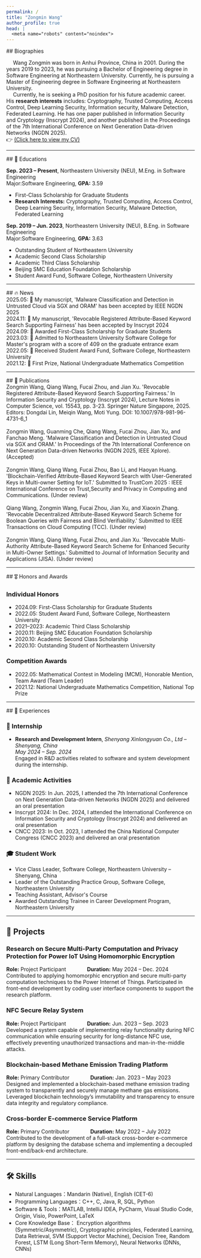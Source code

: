 ```yaml
---
permalink: /
title: "Zongmin Wang"
author_profile: true
head: |
  <meta name="robots" content="noindex">
---
```


<style>
.page__title {
  display: none;
}
</style>
<!-- Biographies Section -->
<div id="about"></div>
## Biographies

&emsp; Wang Zongmin was born in Anhui Province, China in 2001. During the years 2019 to 2023, he was pursuing a Bachelor of Engineering degree in Software Engineering at Northeastern University. Currently, he is pursuing a Master of Engineering degree in Software Engineering at Northeastern University. <br>  &emsp; Currently, he is seeking a PhD position for his future academic career. His **research interests** includes: Cryptography, Trusted Computing, Access Control, Deep Learning Security, Information security, Malware Detection, Federated Learning. He has one paper published in Information Security and Cryptology (Inscrypt 2024), and another published in the Proceedings of the 7th International Conference on Next Generation Data-driven Networks (NGDN 2025). <br>👉 [(Click here to view my CV)](https://ZongminWang1.github.io/files/Template_CV_Eng1.pdf)

---

<!-- Educations Section -->
<div id="educations"></div>
## 📖 Educations

**Sep. 2023 – Present**, Northeastern University (NEU), M.Eng. in Software Engineering  
 Major:Software Engineering, **GPA:** 3.59  
- First-Class Scholarship for Graduate Students  
- **Research Interests:** Cryptography, Trusted Computing, Access Control, Deep Learning Security, Information Security, Malware Detection, Federated Learning

**Sep. 2019 – Jun. 2023**, Northeastern University (NEU), B.Eng. in Software Engineering  
 Major:Software Engineering, **GPA:** 3.63  
- Outstanding Student of Northeastern University  
- Academic Second Class Scholarship  
- Academic Third Class Scholarship  
- Beijing SMC Education Foundation Scholarship  
- Student Award Fund, Software College, Northeastern University

---
<style>
/* News 部分的隐藏样式 */
.news-content {
  position: relative;
}
.news-content::before {
  content: "2025.05: 🎉 My manuscript, 'Malware Classification and Detection in Untrusted Cloud via SGX and ORAM' has been accepted by IEEE NGDN 2025 \A 2024.11: 🎉 My manuscript, 'Revocable Registered Attribute-Based Keyword Search Supporting Fairness' has been accepted by Inscrypt 2024 \A 2024.09: 🎉 Awarded First-Class Scholarship for Graduate Students \A 2023.03: 🎉 Admitted to Northeastern University Software College for Master's program with a score of 409 on the graduate entrance exam \A 2022.05: 🎉 Received Student Award Fund, Software College, Northeastern University \A 2021.12: 🎉 First Prize, National Undergraduate Mathematics Competition";
  white-space: pre-line;
  display: block;
}

/* Publications 部分的隐藏样式 */
.publications-content {
  position: relative;
}
.publications-content::before {
  content: "Zongmin Wang, Qiang Wang, Fucai Zhou, and Jian Xu. 'Revocable Registered Attribute-Based Keyword Search Supporting Fairness.' In Information Security and Cryptology (Inscrypt 2024), Lecture Notes in Computer Science, vol. 15543, pp. 3-23. Springer Nature Singapore, 2025. Editors: Dongdai Lin, Meiqin Wang, Moti Yung. DOI: 10.1007/978-981-96-4731-6_1 \A \A Zongmin Wang, Guanming Che, Qiang Wang, Fucai Zhou, Jian Xu, and Fanchao Meng. 'Malware Classification and Detection in Untrusted Cloud via SGX and ORAM.' In Proceedings of the 7th International Conference on Next Generation Data-driven Networks (NGDN 2025, IEEE Xplore). (Accepted) \A \A Zongmin Wang, Qiang Wang, Fucai Zhou, Bao Li, and Haoyan Huang. 'Blockchain-Verified Attribute-Based Keyword Search with User-Generated Keys in Multi-owner Setting for IoT.' Submitted to TrustCom 2025 : IEEE International Conference on Trust,Security and Privacy in Computing and Communications. (Under review) \A \A Qiang Wang, Zongmin Wang, Fucai Zhou, Jian Xu, and Xiaoxin Zhang. 'Revocable Decentralized Attribute-Based Keyword Search Scheme for Boolean Queries with Fairness and Blind Verifiability.' Submitted to IEEE Transactions on Cloud Computing (TCC). (Under review) \A \A Zongmin Wang, Qiang Wang, Fucai Zhou, and Jian Xu. 'Revocable Multi-Authority Attribute-Based Keyword Search Scheme for Enhanced Security in Multi-Owner Settings.' Submitted to Journal of Information Security and Applications (JISA). (Under review)";
  white-space: pre-line;
  display: block;
}

/* 隐藏原始文本 */
.original-text {
  display: none;
}
</style>

<!-- News Section -->
<div id="news"></div>
## 🔥 News

<div class="news-content"></div>
<div class="original-text">
- 2025.05: 🎉 My manuscript, "Malware Classification and Detection in Untrusted Cloud via SGX and ORAM" has been accepted by IEEE NGDN 2025  
- 2024.11: 🎉 My manuscript, "Revocable Registered Attribute-Based Keyword Search Supporting Fairness" has been accepted by Inscrypt 2024  
- 2024.09: 🎉 Awarded First-Class Scholarship for Graduate Students  
- 2023.03: 🎉 Admitted to Northeastern University Software College for Master's program with a score of 409 on the graduate entrance exam  
- 2022.05: 🎉 Received Student Award Fund, Software College, Northeastern University  
- 2021.12: 🎉 First Prize, National Undergraduate Mathematics Competition
</div>

---

<!-- Publications Section -->
<div id="publications"></div>
## 📝 Publications

<div class="publications-content"></div>
<div class="original-text">
- **Zongmin Wang**, Qiang Wang, Fucai Zhou, and Jian Xu.  
  "Revocable Registered Attribute-Based Keyword Search Supporting Fairness."  
  *In Information Security and Cryptology (Inscrypt 2024), Lecture Notes in Computer Science, vol. 15543, pp. 3-23.*  
  Springer Nature Singapore, 2025. Editors: Dongdai Lin, Meiqin Wang, Moti Yung.  
  [🔗 DOI: 10.1007/978-981-96-4731-6_1](https://doi.org/10.1007/978-981-96-4731-6_1)
- **Zongmin Wang**, Guanming Che, Qiang Wang, Fucai Zhou, Jian Xu, and Fanchao Meng.  
  "Malware Classification and Detection in Untrusted Cloud via SGX and ORAM." *In Proceedings of the 7th International Conference on Next Generation Data-driven Networks (NGDN 2025, IEEE Xplore).* (Accepted)
- **Zongmin Wang**, Qiang Wang, Fucai Zhou, Bao Li, and Haoyan Huang.  
  "Blockchain-Verified Attribute-Based Keyword Search with User-Generated Keys in Multi-owner Setting for IoT." *Submitted to TrustCom 2025 : IEEE International Conference on Trust,Security and Privacy in Computing and Communications.*  (Under review)
- Qiang Wang, **Zongmin Wang**, Fucai Zhou, Jian Xu, and Xiaoxin Zhang.  
  "Revocable Decentralized Attribute-Based Keyword Search Scheme for Boolean Queries with Fairness and Blind Verifiability." *Submitted to IEEE Transactions on Cloud Computing (TCC).* (Under review)
- **Zongmin Wang**, Qiang Wang, Fucai Zhou, and Jian Xu.  
  "Revocable Multi-Authority Attribute-Based Keyword Search Scheme for Enhanced Security in Multi-Owner Settings." *Submitted to Journal of Information Security and Applications (JISA).* (Under review)
</div>

---

<!-- Awards Section -->
<div id="awards"></div>
## 🎖 Honors and Awards

###  Individual Honors


- 2024.09: First-Class Scholarship for Graduate Students  
- 2022.05: Student Award Fund, Software College, Northeastern University  
- 2021–2023: Academic Third Class Scholarship  
- 2020.11: Beijing SMC Education Foundation Scholarship  
- 2020.10: Academic Second Class Scholarship  
- 2020.10: Outstanding Student of Northeastern University  

### Competition Awards 
- 2022.05: Mathematical Contest in Modeling (MCM), Honorable Mention, Team Award (Team Leader)
- 2021.12: National Undergraduate Mathematics Competition, National Top Prize


---
<!-- Experiences Section -->
<div id="experience"></div>
## 💼 Experiences

### 🏢 Internship

- **Research and Development Intern**, *Shenyang Xinlongyuan Co., Ltd – Shenyang, China*  
  *May 2024 – Sep. 2024*  
  Engaged in R&D activities related to software and system development during the internship.

### 🧪 Academic Activities

- NGDN 2025: In Jun. 2025, I attended the 7th International Conference on Next Generation Data-driven Networks (NGDN 2025) and delivered an oral presentation
- Inscrypt 2024: In Dec. 2024, I attended the International Conference on Information Security and Cryptology (Inscrypt 2024) and delivered an oral presentation
- CNCC 2023: In Oct. 2023, I attended the China National Computer Congress (CNCC 2023) and delivered an oral presentation


### 🎓 Student Work

- Vice Class Leader, Software College, Northeastern University – Shenyang, China  
- Leader of the Outstanding Practice Group, Software College, Northeastern University  
- Teaching Assistant, Advisor's Course  
- Awarded Outstanding Trainee in Career Development Program, Northeastern University

---

## 🧠 Projects

###  Research on Secure Multi-Party Computation and Privacy Protection for Power IoT Using Homomorphic Encryption  
**Role:** Project Participant    **Duration:** May 2024 – Dec. 2024  
Contributed to applying homomorphic encryption and secure multi-party computation techniques to the Power Internet of Things. Participated in front-end development by coding user interface components to support the research platform.
###  NFC Secure Relay System  
**Role:** Project Participant    **Duration:** Jun. 2023 – Sep. 2023  
Developed a system capable of implementing relay functionality during NFC communication while ensuring security for long-distance NFC use, effectively preventing unauthorized transactions and man-in-the-middle attacks.
###  Blockchain-based Methane Emission Trading Platform  
**Role:** Primary Contributor    **Duration:** Jan. 2023 – May 2023  
Designed and implemented a blockchain-based methane emission trading system to transparently and securely manage methane gas emissions. Leveraged blockchain technology’s immutability and transparency to ensure data integrity and regulatory compliance.
###  Cross-border E-commerce Service Platform  
**Role:** Primary Contributor    **Duration:** May 2022 – July 2022  
Contributed to the development of a full-stack cross-border e-commerce platform by designing the database schema and implementing a decoupled front-end/back-end architecture.

---

<!-- Skills Section -->
<div id="skills"></div>

## 🛠 Skills

- Natural Languages：Mandarin (Native), English (CET-6)
- Programming Languages：C++, C, Java, R, SQL, Python
- Software & Tools：MATLAB, IntelliJ IDEA, PyCharm, Visual Studio Code, Origin, Visio, PowerPoint, LaTeX
- Core Knowledge Base： Encryption algorithms (Symmetric/Asymmetric), Cryptographic principles, Federated Learning, Data Retrieval, SVM (Support Vector Machine), Decision Tree, Random Forest, LSTM (Long Short-Term Memory), Neural Networks (DNNs, CNNs)



